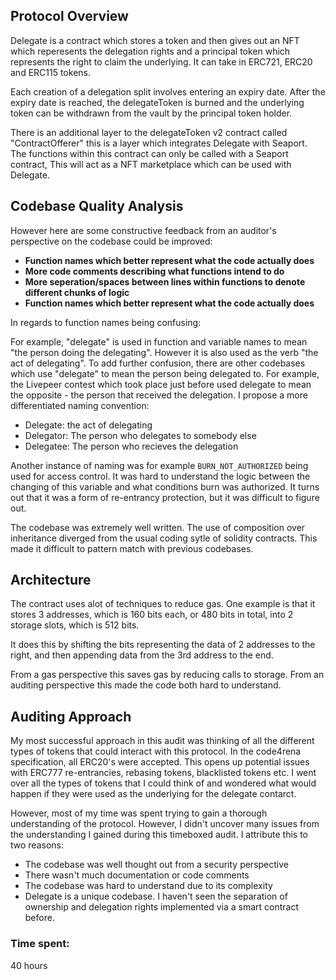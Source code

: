 ## Protocol Overview

Delegate is a contract which stores a token and then gives out an NFT which reperesents the delegation rights and a principal token which represents the right to claim the underlying. It can take in ERC721, ERC20 and ERC115 tokens.

Each creation of a delegation split involves entering an expiry date. After the expiry date is reached, the delegateToken is burned and the underlying token can be withdrawn from the vault by the principal token holder.

There is an additional layer to the delegateToken v2 contract called "ContractOfferer" this is a layer which integrates Delegate with Seaport. The functions within this contract can only be called with a Seaport contract, This will act as a NFT marketplace which can be used with Delegate.

## Codebase Quality Analysis

However here are some constructive feedback from an auditor's perspective on the codebase could be improved:

- **Function names which better represent what the code actually does**
- **More code comments describing what functions intend to do**
- **More seperation/spaces between lines within functions to denote different chunks of logic**
- **Function names which better represent what the code actually does**

In regards to function names being confusing:

For example, "delegate" is used in function and variable names to mean "the person doing the delegating". However it is also used as the verb "the act of delegating". To add further confusion, there are other codebases which use "delegate" to mean the person being delegated to. For example, the Livepeer contest which took place just before used delegate to mean the opposite - the person that received the delegation. I propose a more differentiated naming convention:

- Delegate: the act of delegating
- Delegator: The person who delegates to somebody else
- Delegatee: The person who recieves the delegation

Another instance of naming was for example `BURN_NOT_AUTHORIZED` being used for access control. It was hard to understand the logic between the changing of this variable and what conditions burn was authorized. It turns out that it was a form of re-entrancy protection, but it was difficult to figure out.

The codebase was extremely well written. The use of composition over inheritance diverged from the usual coding sytle of solidity contracts. This made it difficult to pattern match with previous codebases.

## Architecture

The contract uses alot of techniques to reduce gas. One example is that it stores 3 addresses, which is 160 bits each, or 480 bits in total, into 2 storage slots, which is 512 bits.

It does this by shifting the bits representing the data of 2 addresses to the right, and then appending data from the 3rd address to the end.

From a gas perspective this saves gas by reducing calls to storage.
From an auditing perspective this made the code both hard to understand.

## Auditing Approach

My most successful approach in this audit was thinking of all the different types of tokens that could interact with this protocol. In the code4rena specification, all ERC20's were accepted. This opens up potential issues with ERC777 re-entrancies, rebasing tokens, blacklisted tokens etc. I went over all the types of tokens that I could think of and wondered what would happen if they were used as the underlying for the delegate contarct.

However, most of my time was spent trying to gain a thorough understanding of the protocol. However, I didn't uncover many issues from the understanding I gained during this timeboxed audit. I attribute this to two reasons:

- The codebase was well thought out from a security perspective
- There wasn't much documentation or code comments
- The codebase was hard to understand due to its complexity
- Delegate is a unique codebase. I haven't seen the separation of ownership and delegation rights implemented via a smart contract before.









### Time spent:
40 hours